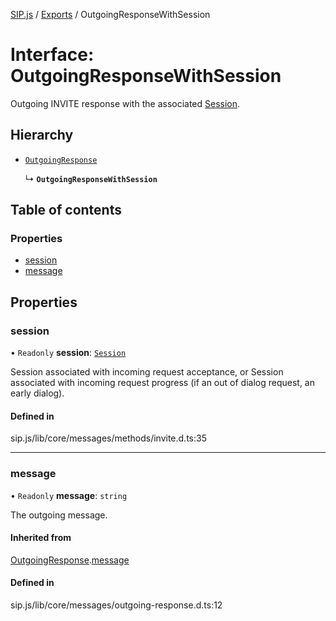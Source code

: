 [SIP.js](../README.md) / [Exports](../modules.md) / OutgoingResponseWithSession

# Interface: OutgoingResponseWithSession

Outgoing INVITE response with the associated [Session](../classes/Session.md).

## Hierarchy

- [`OutgoingResponse`](OutgoingResponse.md)

  ↳ **`OutgoingResponseWithSession`**

## Table of contents

### Properties

- [session](OutgoingResponseWithSession.md#session)
- [message](OutgoingResponseWithSession.md#message)

## Properties

### session

• `Readonly` **session**: [`Session`](Session.md)

Session associated with incoming request acceptance, or
Session associated with incoming request progress (if an out of dialog request, an early dialog).

#### Defined in

sip.js/lib/core/messages/methods/invite.d.ts:35

___

### message

• `Readonly` **message**: `string`

The outgoing message.

#### Inherited from

[OutgoingResponse](OutgoingResponse.md).[message](OutgoingResponse.md#message)

#### Defined in

sip.js/lib/core/messages/outgoing-response.d.ts:12
